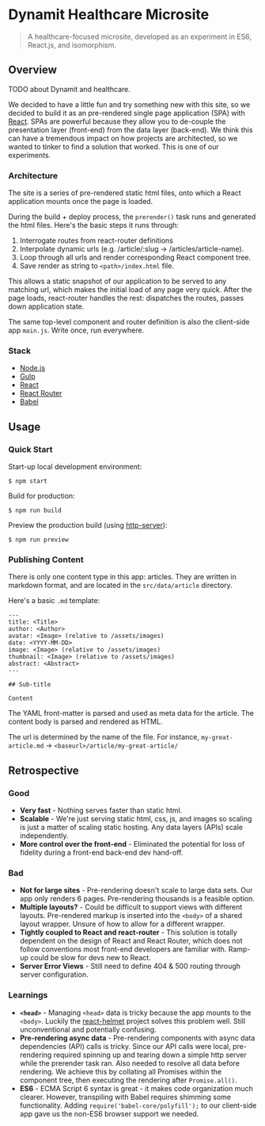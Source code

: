 # Dynamit Healthcare Microsite

> A healthcare-focused microsite, developed as an experiment in ES6, React.js, and isomorphism.

## Overview

TODO about Dynamit and healthcare.

We decided to have a little fun and try something new with this site, so we decided to build it as an pre-rendered single page application (SPA) with [React](http://facebook.github.io/react/). SPAs are powerful because they allow you to de-couple the presentation layer (front-end) from the data layer (back-end). We think this can have a tremendous impact on how projects are architected, so we wanted to tinker to find a solution that worked. This is one of our experiments.

### Architecture

The site is a series of pre-rendered static html files, onto which a React application mounts once the page is loaded.

During the build + deploy process, the `prerender()` task runs and generated the html files. Here's the basic steps it runs through:

1. Interrogate routes from react-router definitions
2. Interpolate dynamic urls (e.g. /article/:slug -> /articles/article-name).
3. Loop through all urls and render corresponding React component tree.
4. Save render as string to `<path>/index.html` file.

This allows a static snapshot of our application to be served to any matching url, which makes the initial load of any page very quick. After the page loads, react-router handles the rest: dispatches the routes, passes down application state.

The same top-level component and router definition is also the client-side app `main.js`. Write once, run everywhere.


### Stack

- [Node.js](http://nodejs.org)
- [Gulp](http://gulpjs.com/)
- [React](http://facebook.github.io/react/)
- [React Router](https://github.com/rackt/react-router)
- [Babel](https://babeljs.io/)

## Usage

### Quick Start

Start-up local development environment:

```
$ npm start
```

Build for production:

```
$ npm run build
```

Preview the production build (using [http-server](https://www.npmjs.com/package/http-server)):

```
$ npm run preview
```

### Publishing Content

There is only one content type in this app: articles. They are written in markdown format, and are located in the `src/data/article` directory.

Here's a basic `.md` template:

```
---
title: <Title>
author: <Author>
avatar: <Image> (relative to /assets/images)
date: <YYYY-MM-DD>
image: <Image> (relative to /assets/images)
thumbnail: <Image> (relative to /assets/images)
abstract: <Abstract>
---

## Sub-title

Content

```

The YAML front-matter is parsed and used as meta data for the article. The content body is parsed and rendered as HTML.

The url is determined by the name of the file. For instance, `my-great-article.md` -> `<baseurl>/article/my-great-article/`


## Retrospective

### Good
- **Very fast** - Nothing serves faster than static html.
- **Scalable** - We're just serving static html, css, js, and images so scaling is just a matter of scaling static hosting. Any data layers (APIs) scale independently.
- **More control over the front-end** - Eliminated the potential for loss of fidelity during a front-end back-end dev hand-off.

### Bad
- **Not for large sites** - Pre-rendering doesn't scale to large data sets. Our app only renders 6 pages. Pre-rendering thousands is a feasible option.
- **Multiple layouts?** - Could be difficult to support views with different layouts. Pre-rendered markup is inserted into the `<body>` of a shared layout wrapper. Unsure of how to allow for a different wrapper.
- **Tightly coupled to React and react-router** - This solution is totally dependent on the design of React and React Router, which does not follow conventions most front-end developers are familiar with. Ramp-up could be slow for devs new to React.
- **Server Error Views** - Still need to define 404 & 500 routing through server configuration. 

### Learnings
- **`<head>`** - Managing `<head>` data is tricky because the app mounts to the `<body>`. Luckily the [react-helmet](https://github.com/nfl/react-helmet) project solves this problem well. Still unconventional and potentially confusing.
- **Pre-rendering async data** - Pre-rendering components with async data dependencies (API) calls is tricky. Since our API calls were local, pre-rendering required spinning up and tearing down a simple http server while the prerender task ran. Also needed to resolve all data before rendering. We achieve this by collating all Promises within the component tree, then executing the rendering after `Promise.all()`.
- **ES6** - ECMA Script 6 syntax is great - it makes code organization much clearer. However, transpiling with Babel requires shimming some functionality. Adding `require('babel-core/polyfill');` to our client-side app gave us the non-ES6 browser support we needed.

